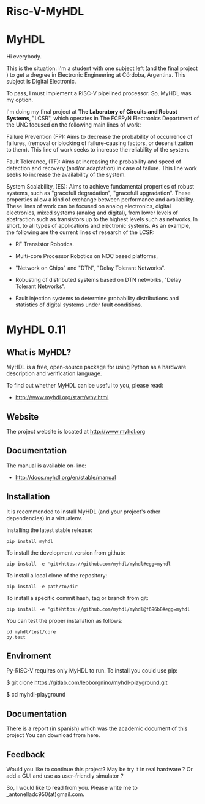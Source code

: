 # Risc-V-MyHDL
# **MyHDL**

Hi everybody.

This is the situation: I'm a student with one subject left (and the final project ) to get a dregree in Electronic Engineering at Córdoba, Argentina. This subject is Digital Electronic.

To pass, I must implement a RISC-V pipelined processor.
So, MyHDL was my option.

I'm  doing my final project at **The Laboratory of Circuits and Robust Systems**, "LCSR", which operates in The FCEFyN Electronics Department of the UNC focused on the following main lines of work:

Failure Prevention (FP): Aims to decrease the probability of occurrence of failures, (removal or blocking of failure-causing factors, or desensitization to them). This line of work seeks to increase the reliability
of the system.

Fault Tolerance, (TF): Aims at increasing the probability and speed of detection and recovery (and/or adaptation) in case of failure. This line work seeks to increase the availability of the system.

System Scalability, (ES): Aims to achieve fundamental properties of robust systems, such as "gracefull degradation", "gracefull
upgradation". These properties allow a kind of exchange between performance and availability. These lines of work can be focused on analog electronics, digital electronics, mixed systems (analog and digital), from lower levels of abstraction such as transistors up to the highest levels such as networks. In short, to all types of applications and electronic systems.
As an example, the following are the current lines of research of the LCSR:

- RF Transistor Robotics.

- Multi-core Processor Robotics on NOC based platforms,

- "Network on Chips" and "DTN", "Delay Tolerant Networks".

- Robusting of distributed systems based on DTN networks, "Delay Tolerant Networks".

- Fault injection systems to determine probability distributions and statistics of digital systems under fault conditions.



MyHDL 0.11 
==========

What is MyHDL?
--------------
MyHDL is a free, open-source package for using Python as a hardware
description and verification language.

To find out whether MyHDL can be useful to you, please read:

   - http://www.myhdl.org/start/why.html

Website
-------
The project website is located at http://www.myhdl.org

Documentation
-------------
The manual is available on-line:

   - http://docs.myhdl.org/en/stable/manual


Installation
------------
It is recommended to install MyHDL (and your project's other dependencies) in
a virtualenv.

Installing the latest stable release:

```
pip install myhdl
```

To install the development version from github:
```
pip install -e 'git+https://github.com/myhdl/myhdl#egg=myhdl
```

To install a local clone of the repository:
```
pip install -e path/to/dir
```

To install a specific commit hash, tag or branch from git:
```
pip install -e 'git+https://github.com/myhdl/myhdl@f696b8#egg=myhdl
```

You can test the proper installation as follows:

```
cd myhdl/test/core
py.test
```
Enviroment
------------
Py-RISC-V requires only MyHDL to run. To install you could use pip:

$ git clone https://gitlab.com/leoborgnino/myhdl-playground.git

$ cd myhdl-playground

Documentation
------------
There is a report (in spanish) which was the academic document of this project You can download from here.

Feedback
------------
Would you like to continue this project? May be try it in real hardware ? Or add a GUI and use as user-friendly simulator ?

So, I would like to read from you. Please write me to _antonelladc950(at)gmail.com.






